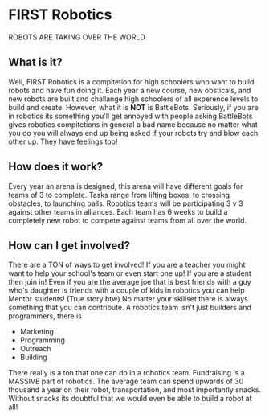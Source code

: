 # FIRST Robotics
ROBOTS ARE TAKING OVER THE WORLD

## What is it?

Well, FIRST Robotics is a compitetion for high schoolers who want to build robots and have fun doing it. Each year a new course, new obsticals, and new robots are built and challange high schoolers of all experence levels to build and create. However, what it is **NOT** is BattleBots. Seriously, if you are in robotics its something you'll get annoyed with people asking BattleBots gives robotics compitetions in general a bad name because no matter what you do you will always end up being asked if your robots try and blow each other up. They have feelings too!

## How does it work?

Every year an arena is designed, this arena will have different goals for teams of 3 to complete. Tasks range from lifting boxes, to crossing obstacles, to launching balls. Robotics teams will be participating 3 v 3 against other teams in alliances. Each team has 6 weeks to build a completely new robot to compete against teams from all over the world.

## How can I get involved?

There are a TON of ways to get involved! If you are a teacher you might want to help your school's team or even start one up! If you are a student then join in! Even if you are the average joe that is best friends with a guy who's daughter is friends with a couple of kids in robotics you can help Mentor students! (True story btw) No matter your skillset there is always something that you can contribute. A robotics team isn't just builders and programmers, there is
* Marketing
* Programming
* Outreach
* Building

There really is a ton that one can do in a robotics team. Fundraising is a MASSIVE part of robotics. The average team can spend upwards of 30 thousand a year on their robot, transportation, and most importantly snacks. Without snacks its doubtful that we would even be able to build a robot at all!
